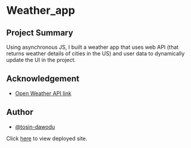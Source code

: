 # Weather_app
## Project Summary
Using asynchronous JS, I built a weather app that uses web API (that returns weather details of cities in the US) and user data to dynamically update the UI in the project.

## Acknowledgement

 - [Open Weather API link](https://openweathermap.org/current)
 
 ## Author

- [@tosin-dawodu](https://github.com/tosin-dawodu/)

Click [here](https://td-weather-app.netlify.app/website/index.html) to view deployed site.
